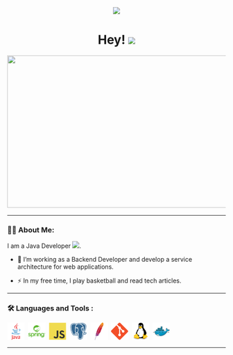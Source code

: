 <div id="header" align="center">
  <img src="https://media.giphy.com/media/brsEO1JayBVja/giphy.gif" width="175"/>
  <h1>
  Hey!
  <img src="https://media.giphy.com/media/hvRJCLFzcasrR4ia7z/giphy.gif" width="30px"/>
</h1>
</div>

<div id ="main" align="center">
  <img src="https://media.giphy.com/media/l46CsTPetihC1rX9K/giphy.gif" width="550" height="350"/>
</div>


---

### :man_technologist: About Me:
I am a Java Developer <img src="https://media.giphy.com/media/WUlplcMpOCEmTGBtBW/giphy.gif" width="30">.
- :telescope: I’m working as a Backend Developer and develop a service architecture for web applications.

- :zap: In my free time, I play basketball and read tech articles.


---
### :hammer_and_wrench: Languages and Tools :
<div>
  <img src="https://github.com/devicons/devicon/blob/master/icons/java/java-original-wordmark.svg" title="Java" alt="Java" width="40" height="40"/>&nbsp;
  <img src="https://github.com/devicons/devicon/blob/master/icons/spring/spring-original-wordmark.svg" title="Spring" alt="Spring" width="40" height="40"/>&nbsp;
  <img src="https://github.com/devicons/devicon/blob/master/icons/javascript/javascript-original.svg" title="JavaScript" alt="JavaScript" width="40" height="40"/>&nbsp;
  <img src="https://github.com/devicons/devicon/blob/master/icons/postgresql/postgresql-plain.svg" title="PostgreSQL"  alt="PostgreSQL" width="40" height="40"/>&nbsp;
  <img src="https://github.com/devicons/devicon/blob/master/icons/apache/apache-original.svg" title="Apache"  alt="Apache" width="40" height="40"/>&nbsp;
  <img src="https://github.com/devicons/devicon/blob/master/icons/git/git-original.svg" title="Git"  alt="Git" width="40" height="40"/>&nbsp;
  <img src="https://github.com/devicons/devicon/blob/master/icons/linux/linux-original.svg" title="Linux"  alt="Linux" width="40" height="40"/>&nbsp;
  <img src="https://github.com/devicons/devicon/blob/master/icons/docker/docker-original.svg" title="Docker"  alt="Docker" width="40" height="40"/>&nbsp;
</div>  

---

  
